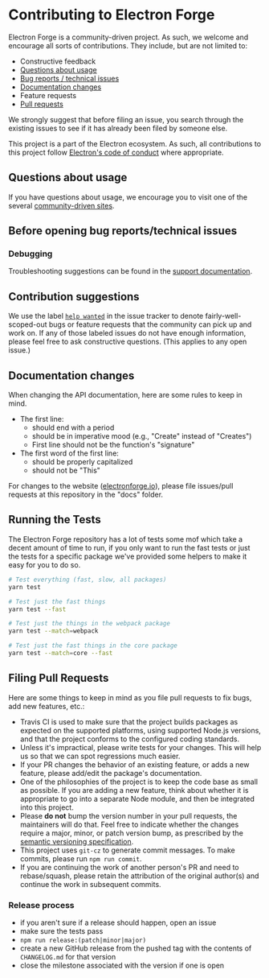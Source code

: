 # Contributing to Electron Forge

Electron Forge is a community-driven project. As such, we welcome and encourage all sorts of
contributions. They include, but are not limited to:

* Constructive feedback
* [Questions about usage](#questions-about-usage)
* [Bug reports / technical issues](#before-opening-bug-reportstechnical-issues)
* [Documentation changes](#documentation-changes)
* Feature requests
* [Pull requests](#filing-pull-requests)

We strongly suggest that before filing an issue, you search through the existing issues to see
if it has already been filed by someone else.

This project is a part of the Electron ecosystem. As such, all contributions to this project follow
[Electron's code of conduct](https://github.com/electron/electron/blob/master/CODE_OF_CONDUCT.md)
where appropriate.

## Questions about usage

If you have questions about usage, we encourage you to visit one of the several [community-driven
sites](https://github.com/electron/electron#community).

## Before opening bug reports/technical issues

### Debugging

Troubleshooting suggestions can be found in the [support
documentation](https://github.com/electron-userland/electron-forge/blob/master/SUPPORT.md#troubleshooting).

## Contribution suggestions

We use the label [`help wanted`](https://github.com/electron-userland/electron-forge/issues?q=is%3Aopen+is%3Aissue+label%3A%22help+wanted%22)
in the issue tracker to denote fairly-well-scoped-out bugs or feature requests that the community
can pick up and work on. If any of those labeled issues do not have enough information, please feel
free to ask constructive questions. (This applies to any open issue.)

## Documentation changes

When changing the API documentation, here are some rules to keep in mind.

* The first line:
  * should end with a period
  * should be in imperative mood (e.g., "Create" instead of "Creates")
  * First line should not be the function's "signature"
* The first word of the first line:
  * should be properly capitalized
  * should not be "This"

For changes to the website ([electronforge.io](https://www.electronforge.io)), please file
issues/pull requests at this repository in the "docs" folder.

## Running the Tests

The Electron Forge repository has a lot of tests some mof which take a decent
amount of time to run, if you only want to run the fast tests or just the tests
for a specific package we've provided some helpers to make it easy for you
to do so.

```bash
# Test everything (fast, slow, all packages)
yarn test

# Test just the fast things
yarn test --fast

# Test just the things in the webpack package
yarn test --match=webpack

# Test just the fast things in the core package
yarn test --match=core --fast
```

## Filing Pull Requests

Here are some things to keep in mind as you file pull requests to fix bugs, add new features, etc.:

* Travis CI is used to make sure that the project builds packages as expected on the supported
  platforms, using supported Node.js versions, and that the project conforms to the configured
  coding standards.
* Unless it's impractical, please write tests for your changes. This will help us so that we can
  spot regressions much easier.
* If your PR changes the behavior of an existing feature, or adds a new feature, please add/edit
  the package's documentation.
* One of the philosophies of the project is to keep the code base as small as possible. If you are
  adding a new feature, think about whether it is appropriate to go into a separate Node module,
  and then be integrated into this project.
* Please **do not** bump the version number in your pull requests, the maintainers will do that.
  Feel free to indicate whether the changes require a major, minor, or patch version bump, as
  prescribed by the [semantic versioning specification](http://semver.org/).
* This project uses `git-cz` to generate commit messages. To make commits, please run
  `npm run commit`.
* If you are continuing the work of another person's PR and need to rebase/squash, please retain the
  attribution of the original author(s) and continue the work in subsequent commits.

### Release process

- if you aren't sure if a release should happen, open an issue
- make sure the tests pass
- `npm run release:(patch|minor|major)`
- create a new GitHub release from the pushed tag with the contents of `CHANGELOG.md` for that version
- close the milestone associated with the version if one is open
